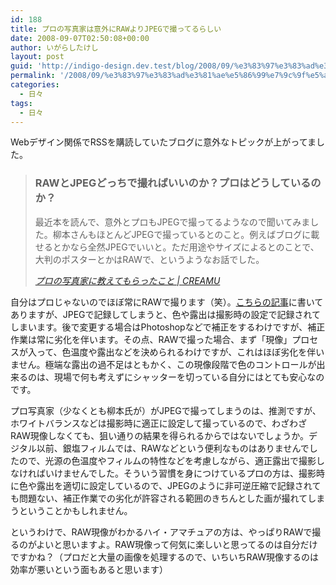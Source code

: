 ```yaml
---
id: 188
title: プロの写真家は意外にRAWよりJPEGで撮ってるらしい
date: 2008-09-07T02:50:08+00:00
author: いがらしたけし
layout: post
guid: 'http://indigo-design.dev.test/blog/2008/09/%e3%83%97%e3%83%ad%e3%81%ae%e5%86%99%e7%9c%9f%e5%ae%b6%e3%81%af%e6%84%8f%e5%a4%96%e3%81%abraw%e3%82%88%e3%82%8ajpeg%e3%81%a7%e6%92%ae%e3%81%a3%e3%81%a6%e3%82%8b%e3%82%89%e3%81%97%e3%81%84/'
permalink: '/2008/09/%e3%83%97%e3%83%ad%e3%81%ae%e5%86%99%e7%9c%9f%e5%ae%b6%e3%81%af%e6%84%8f%e5%a4%96%e3%81%abraw%e3%82%88%e3%82%8ajpeg%e3%81%a7%e6%92%ae%e3%81%a3%e3%81%a6%e3%82%8b%e3%82%89%e3%81%97%e3%81%84/'
categories:
  - 日々
tags:
  - 日々
---
```

<p>Webデザイン関係でRSSを購読していたブログに意外なトピックが上がってました。</p><blockquote cite="http://blog.creamu.com/mt/2008/09/post_54.html"><h3>RAWとJPEGどっちで撮ればいいのか？プロはどうしているのか？</h3><p>最近本を読んで、意外とプロもJPEGで撮ってるようなので聞いてみました。柳本さんもほとんどJPEGで撮っているとのこと。例えばブログに載せるとかなら全然JPEGでいいと。ただ用途やサイズによるとのことで、大判のポスターとかはRAWで、というようなお話でした。</p><cite><a href="http://blog.creamu.com/mt/2008/09/post_54.html">プロの写真家に教えてもらったこと | CREAMU</a></cite></blockquote><p>自分はプロじゃないのでほぼ常にRAWで撮ります（笑）。<a href="http://trendy.nikkeibp.co.jp/article/qa/parts/20031210/106696/">こちらの記事</a>に書いてありますが、JPEGで記録してしまうと、色や露出は撮影時の設定で記録されてしまいます。後で変更する場合はPhotoshopなどで補正をするわけですが、補正作業は常に劣化を伴います。その点、RAWで撮った場合、まず「現像」プロセスが入って、色温度や露出などを決められるわけですが、これはほぼ劣化を伴いません。極端な露出の過不足はともかく、この現像段階で色のコントロールが出来るのは、現場で何も考えずにシャッターを切っている自分にはとても安心なのです。</p><p>プロ写真家（少なくとも柳本氏が）がJPEGで撮ってしまうのは、推測ですが、ホワイトバランスなどは撮影時に適正に設定して撮っているので、わざわざRAW現像しなくても、狙い通りの結果を得られるからではないでしょうか。デジタル以前、銀塩フィルムでは、RAWなどという便利なものはありませんでしたので、光源の色温度やフィルムの特性などを考慮しながら、適正露出で撮影しなければいけませんでした。そういう習慣を身につけているプロの方は、撮影時に色や露出を適切に設定しているので、JPEGのように非可逆圧縮で記録されても問題ない、補正作業での劣化が許容される範囲のきちんとした画が撮れてしまうということかもしれません。</p><p>というわけで、RAW現像がわかるハイ・アマチュアの方は、やっぱりRAWで撮るのがよいと思いますよ。RAW現像って何気に楽しいと思ってるのは自分だけですかね？（プロだと大量の画像を処理するので、いちいちRAW現像するのは効率が悪いという面もあると思います）</p>